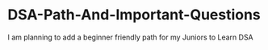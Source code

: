 # DSA-Path-And-Important-Questions
I am planning to add a beginner friendly path for my Juniors to Learn DSA 
